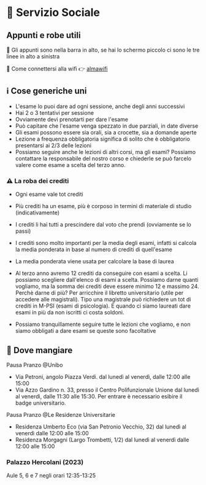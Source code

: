# 🌈 Servizio Sociale

## Appunti e robe utili

📝 Gli appunti sono nella barra in alto, se hai lo schermo piccolo ci sono le tre
linee in alto a sinistra

🛜 Come connettersi alla wifi 👉 [almawifi](https://www.unibo.it/it/studiare/vivere-luniversita-e-la-citta/wi-fi/almawifi)

## ℹ️ Cose generiche uni

- L'esame lo puoi dare ad ogni sessione, anche degli anni successivi
- Hai 2 o 3 tentativi per sessione
- Ovviamente devi prenotarti per dare l'esame
- Può capitare che l'esame venga spezzato in due parziali, in date diverse
- Gli esami possono essere sia orali, sia a crocette, sia a domande aperte
- Lezione a frequenza obbligatoria significa di solito che è obbligatorio presentarsi ai 2/3 delle lezioni
- Possiamo seguire anche le lezioni di altri corsi, ma gli esami? Possiamo contattare la responsabile
  del nostro corso e chiederle se può farcelo valere come esame a scelta del terzo anno.

### ⚠️ La roba dei crediti

- Ogni esame vale tot crediti
- Più crediti ha un esame, più è corposo in termini di materiale di studio (indicativamente)
- I crediti li hai tutti a prescindere dal voto che prendi (ovviamente se lo passi)
- I crediti sono molto importanti per la media degli esami, infatti si calcola la media ponderata in base al numero di crediti di quell'esame
- La media ponderata viene usata per calcolare la base di laurea

- Al terzo anno avremo 12 crediti da conseguire con esami a scelta.
  Li possiamo scegliere dall'elenco di esami a scelta.
  Possiamo darne quanti vogliamo, ma la somma dei crediti deve essere minimo 12 e massimo 24.
  Perchè darne di più? Per arricchire il libretto universitario (utile per accedere alle magistrali).
  Tipo una magistrale può richiedere un tot di crediti in M-PSI (esami di psicologia).
  E quando ci siamo laureati dare esami in più da non iscritti ci costa soldoni.

- Possiamo tranquillamente seguire tutte le lezioni che vogliamo, e non siamo obbligati a dare esami se queste sono facoltative

## 🍕 Dove mangiare

Pausa Pranzo @Unibo

- Via Petroni, angolo Piazza Verdi.
  dal lunedì al venerdì, dalle 12:00 alle 15:00
- Via Azzo Gardino n. 33, presso il Centro Polifunzionale Unione
  dal lunedì al venerdì, dalle 11:30 alle 15:30.
  Per entrare è necessario esibire il badge universitario.

Pausa Pranzo @Le Residenze Universitarie

- Residenza Umberto Eco (via San Petronio Vecchio, 32)
  dal lunedì al venerdì dalle 12:00 alle 15:00
- Residenza Morgagni (Largo Trombetti, 1/2)
  dal lunedì al venerdì dalle 12:00 alle 15:00

### Palazzo Hercolani (2023)

Aule 5, 6 e 7 negli orari 12:35-13:25
